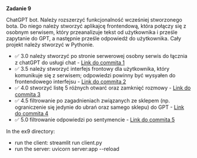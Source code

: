 **Zadanie 9**

ChatGPT bot. Należy rozszerzyć funkcjonalność wcześniej stworzonego bota. Do niego
należy stworzyć aplikajcę frontendową, która połączy się z osobnym
serwisem, który przeanalizuje tekst od użytkownika i prześle zapytanie
do GPT, a następnie prześle odpowiedź do użytkownika. Cały projekt
należy stworzyć w Pythonie.

- :white_check_mark: 3.0 należy stworzyć po stronie serwerowej osobny serwis do łącznia z
chatGPT do usługi chat - [Link do commita 1](https://github.com/Blato122/E-Biznes-2024.25/commit/b055e072bf506e66a92de9af8c672b58d69fb45c) 
- :white_check_mark: 3.5 należy stworzyć interfejs frontowy dla użytkownika, który
komunikuje się z serwisem; odpowiedzi powinny być wysyałen do
frontendowego interfejsu - [Link do commita 2](https://github.com/Blato122/E-Biznes-2024.25/commit/9e2724865bfaaec48c0dea154f832e452026e2f4) 
- :white_check_mark: 4.0 stworzyć listę 5 różnych otwarć oraz zamknięć rozmowy - [Link do commita 3](https://github.com/Blato122/E-Biznes-2024.25/commit/18df76dfa5f7558371d9b6bb5b7360bc52fdb335) 
- :white_check_mark: 4.5 filtrowanie po zagadnieniach związanych ze sklepem (np.
ograniczenie się jedynie do ubrań oraz samego sklepu) do GPT - [Link do commita 4](https://github.com/Blato122/E-Biznes-2024.25/commit/ecf8cb605570c984ca403910f8ff0b0252ee5294) 
- :white_check_mark: 5.0 filtrowanie odpowiedzi po sentymencie - [Link do commita 5](https://github.com/Blato122/E-Biznes-2024.25/commit/451ba5bb2c1ce67521ad9a5076bf05804fb01601)

In the ex9 directory:
- run the client: streamlit run client.py
- run the server: uvicorn server:app --reload